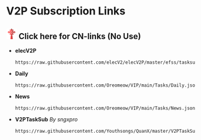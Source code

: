 # V2P Subscription Links

## [<img src="/Icons/China.png" title="CN-links" width="28" height="28" />](./CN.md#cn) Click here for CN-links (No Use)

- **elecV2P**

  ```text
  https://raw.githubusercontent.com/elecV2/elecV2P/master/efss/tasksub.json
  ```
  
- **Daily**

  ```text
  https://raw.githubusercontent.com/Oreomeow/VIP/main/Tasks/Daily.json
  ```
  
- **News**

  ```text
  https://raw.githubusercontent.com/Oreomeow/VIP/main/Tasks/News.json
  ```
  
- **V2PTaskSub** *By sngxpro*

  ```text
  https://raw.githubusercontent.com/Youthsongs/QuanX/master/V2PTaskSub/sngxprov2p.json
  ```
